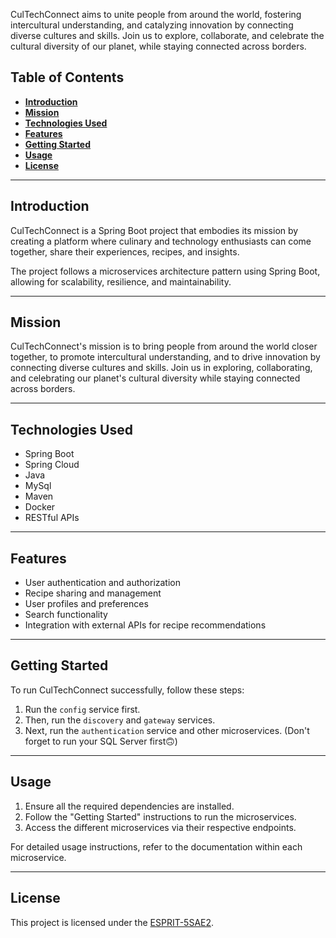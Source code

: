 
CulTechConnect aims to unite people from around the world, fostering intercultural understanding, and catalyzing innovation by connecting diverse cultures and skills. Join us to explore, collaborate, and celebrate the cultural diversity of our planet, while staying connected across borders.

## **Table of Contents**
- [**Introduction**](#introduction)
- [**Mission**](#mission)
- [**Technologies Used**](#technologies-used)
- [**Features**](#features)
- [**Getting Started**](#getting-started)
- [**Usage**](#usage)
- [**License**](#license)

---

## **Introduction**

CulTechConnect is a Spring Boot project that embodies its mission by creating a platform where culinary and technology enthusiasts can come together, share their experiences, recipes, and insights.

The project follows a microservices architecture pattern using Spring Boot, allowing for scalability, resilience, and maintainability.

---

## **Mission**

CulTechConnect's mission is to bring people from around the world closer together, to promote intercultural understanding, and to drive innovation by connecting diverse cultures and skills. Join us in exploring, collaborating, and celebrating our planet's cultural diversity while staying connected across borders.

---

## **Technologies Used**

- Spring Boot
- Spring Cloud
- Java
- MySql
- Maven
- Docker
- RESTful APIs

---

## **Features**

- User authentication and authorization
- Recipe sharing and management
- User profiles and preferences
- Search functionality
- Integration with external APIs for recipe recommendations

---

## **Getting Started**

To run CulTechConnect successfully, follow these steps:

1. Run the `config` service first.
2. Then, run the `discovery` and `gateway` services.
3. Next, run the `authentication` service and other microservices. (Don't forget to run your SQL Server first🙃)

---

## **Usage**

1. Ensure all the required dependencies are installed.
2. Follow the "Getting Started" instructions to run the microservices.
3. Access the different microservices via their respective endpoints.

For detailed usage instructions, refer to the documentation within each microservice.

---

## **License**

This project is licensed under the [ESPRIT-5SAE2](LICENSE).

